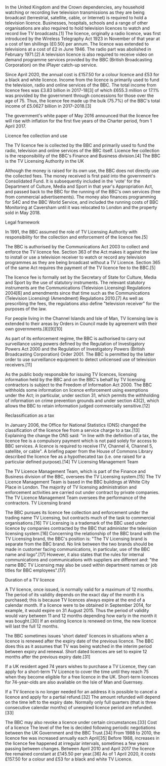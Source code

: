 In the United Kingdom and the Crown dependencies, any household watching or recording live television transmissions as they are being broadcast (terrestrial, satellite, cable, or Internet) is required to hold a television licence. Businesses, hospitals, schools and a range of other organisations are also required to hold television licences to watch and record live TV broadcasts.[1] The licence, originally a radio licence, was first introduced by the Wireless Telegraphy Act 1923 in November of that year at a cost of ten shillings (£0.50) per annum. The licence was extended to televisions at a cost of £2 in June 1946. The radio part was abolished in February 1971.[2] A television licence is also required to receive video on demand programme services provided by the BBC (British Broadcasting Corporation) on the iPlayer catch-up service.

Since April 2020, the annual cost is £157.50 for a colour licence and £53 for a black and white licence. Income from the licence is primarily used to fund the television, radio and online services of the BBC. The total income from licence fees was £3.83 billion in 2017–18[3] of which £655.3 million or 17.1% was provided by the government through concessions for those over the age of 75. Thus, the licence fee made up the bulk (75.7%) of the BBC's total income of £5.0627 billion in 2017–2018.[3]

The government's white paper of May 2016 announced that the licence fee will rise with inflation for the first five years of the Charter period, from 1 April 2017. 

Licence fee collection and use

The TV licence fee is collected by the BBC and primarily used to fund the radio, television and online services of the BBC itself. Licence fee collection is the responsibility of the BBC's Finance and Business division.[4]
The BBC is the TV Licensing Authority in the UK

Although the money is raised for its own use, the BBC does not directly use the collected fees. The money received is first paid into the government's Consolidated Fund. It is subsequently included in the 'vote' for the Department of Culture, Media and Sport in that year's Appropriation Act, and passed back to the BBC for the running of the BBC's own services (free from commercial advertisements). The money also finances programming for S4C and the BBC World Service, and included the running costs of BBC Monitoring at Caversham until it was relocated to London and the property sold in May 2018. 

Legal framework

In 1991, the BBC assumed the role of TV Licensing Authority with responsibility for the collection and enforcement of the licence fee.[5]

The BBC is authorised by the Communications Act 2003 to collect and enforce the TV licence fee. Section 363 of the Act makes it against the law to install or use a television receiver to watch or record any television programmes as they are being broadcast without a TV Licence. Section 365 of the same Act requires the payment of the TV licence fee to the BBC.[5]

The licence fee is formally set by the Secretary of State for Culture, Media and Sport by the use of statutory instruments. The relevant statutory instruments are the Communications (Television Licensing) Regulations 2004[6] and amendments since that time such as the Communications (Television Licensing) (Amendment) Regulations 2010.[7] As well as prescribing the fees, the regulations also define "television receiver" for the purposes of the law.

For people living in the Channel Islands and Isle of Man, TV licensing law is extended to their areas by Orders in Council made by agreement with their own governments.[8][9][10]

As part of its enforcement regime, the BBC is authorised to carry out surveillance using powers defined by the Regulation of Investigatory Powers Act 2000 and the Regulation of Investigatory Powers (British Broadcasting Corporation) Order 2001. The BBC is permitted by the latter order to use surveillance equipment to detect unlicensed use of television receivers.[11]

As the public body responsible for issuing TV licences, licensing information held by the BBC and on the BBC's behalf by TV licensing contractors is subject to the Freedom of Information Act 2000. The BBC withholds some information on licence enforcement using exemptions under the Act; in particular, under section 31, which permits the withholding of information on crime prevention grounds and under section 43(2), which allows the BBC to retain information judged commercially sensitive.[12]

Reclassification as a tax

In January 2006, the Office for National Statistics (ONS) changed the classification of the licence fee from a service charge to a tax.[13] Explaining the change the ONS said: "in line with the definition of a tax, the licence fee is a compulsory payment which is not paid solely for access to BBC services. A licence is required to receive ITV, Channel 4, Channel 5, satellite, or cable". A briefing paper from the House of Commons Library described the licence fee as a hypothecated tax (i.e. one raised for a particular defined purpose).[14]
TV Licensing Management Team

The TV Licence Management Team, which is part of the Finance and Business division of the BBC, oversees the TV Licensing system.[15] The TV Licence Management Team is based in the BBC buildings at White City Place in London. The majority of TV licensing administration and enforcement activities are carried out under contract by private companies. The TV Licence Management Team oversees the performance of the contractors.
TV Licensing brand

The BBC pursues its licence fee collection and enforcement under the trading name TV Licensing, but contracts much of the task to commercial organisations.[16] TV Licensing is a trademark of the BBC used under licence by companies contracted by the BBC that administer the television licensing system.[16] Concerning the relationship of the BBC brand with the TV Licensing brand, the BBC's position is: "The TV Licensing brand is separate from the BBC brand. No link between the two brands should be made in customer facing communications, in particular, use of the BBC name and logo".[17] However, it also states that the rules for internal communications and communications with suppliers are different and: "the name BBC TV Licensing may also be used within department names or job titles for BBC employees".[17]

Duration of a TV licence

A TV licence, once issued, is normally valid for a maximum of 12 months. The period of its validity depends on the exact day of the month it is purchased; this is because TV licences always expire at the end of a calendar month. If a licence were to be obtained in September 2014, for example, it would expire on 31 August 2015. Thus the period of validity would vary between 11 and 12 months depending how early in the month it was bought.[30] If an existing licence is renewed on time, the new licence will last the full 12 months.

The BBC sometimes issues 'short dated' licences in situations when a licence is renewed after the expiry date of the previous licence. The BBC does this as it assumes that TV was being watched in the interim period between expiry and renewal. Short dated licences are set to expire 12 months after the previous expiry date.[31]

If a UK resident aged 74 years wishes to purchase a TV Licence, they can apply for a short-term TV Licence to cover the time until they reach 75 when they become eligible for a free licence in the UK. Short-term licences for 74-year-olds are also available on the Isle of Man and Guernsey.

If a TV licence is no longer needed for an address it is possible to cancel a licence and apply for a partial refund.[32] The amount refunded will depend on the time left to the expiry date. Normally only full quarters (that is three consecutive calendar months) of unexpired licence period are refunded.[33]

The BBC may also revoke a licence under certain circumstances.[33]
Cost of a licence
The level of the fee is decided following periodic negotiations between the UK Government and the BBC Trust.[34] From 1988 to 2010, the licence fee was increased annually each April[35] Before 1988, increases in the licence fee happened at irregular intervals, sometimes a few years passing between changes. Between April 2010 and April 2017 the licence fee remained constant at £145.50 per year.[36] As of 1 April 2020, it costs £157.50 for a colour and £53 for a black and white TV Licence. 
